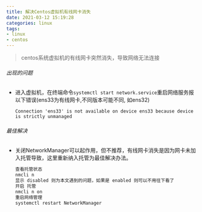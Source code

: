 ```yaml
---
title: 解决Centos虚拟机有线网卡消失
date: 2021-03-12 15:19:28
categories: linux
tags:
- linux
- centos
---
```


> centos系统虚拟机的有线网卡突然消失，导致网络无法连接

<!-- more -->

###### 出现的问题

  - 进入虚拟机，在终端命令`systemctl start network.service`重启网络服务报以下错误(ens33为有线网卡,不同版本可能不同, 如ens32)
   
    ```text  
    Connection 'ens33' is not available on device ens33 because device is strictly unmanaged
    ```


###### 最佳解决

  - 关闭NetworkManager可以起作用，但不推荐，有线网卡消失是因为网卡未加入托管导致，这里重新纳入托管为最佳解决办法。
  
    ```bash
    查看托管状态
    nmcli n
    显示 disabled 则为本文遇到的问题，如果是 enabled 则可以不用往下看了
    开启 托管
    nmcli n on
    重启网络管理
    systemctl restart NetworkManager
    ```